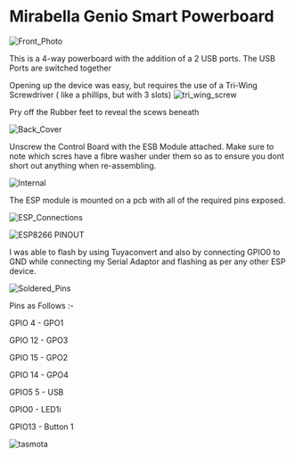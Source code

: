 # Mirabella Genio Smart Powerboard

![Front_Photo](https://i.ibb.co/R3NB0kg/front.png)

This is a 4-way powerboard with the addition of a 2 USB ports. The USB Ports are switched together

Opening up the device was easy, but requires the use of a Tri-Wing Screwdriver ( like a phillips, but with 3 slots)
![tri_wing_screw](https://i.ibb.co/mSzYdVM/triwing.png)

Pry off the Rubber feet to reveal the scews beneath

![Back_Cover](https://i.ibb.co/qrN0gmM/back-screwholes.png)

Unscrew the Control Board with the ESB Module attached. Make sure to note which scres have a fibre washer under them so as to ensure you dont short out anything when re-assembling.

![Internal](https://i.ibb.co/HgDR3Dw/Open-screws-marked.png)

The ESP module is mounted on a pcb with all of the required pins exposed.

![ESP_Connections](https://i.ibb.co/ynmdJyF/Wifi-Module-bottom.png)

![ESP8266 PINOUT](https://i.ibb.co/YRQstXr/ESP-PIN-OUT.png)

I was able to flash by using Tuyaconvert and also by connecting GPIO0 to GND while connecting my Serial Adaptor and flashing as per any other ESP device.

![Soldered_Pins](https://i.ibb.co/bL7psS5/soldered-wifi.png)



Pins as Follows :-

GPIO 4 - GPO1

GPIO 12 - GPO3

GPIO 15 - GPO2

GPIO 14 - GPO4

GPIO5 5 - USB


GPIO0 - LED1i

GPIO13 - Button 1

![tasmota](https://i.ibb.co/FbBqrMs/2020-02-07-17-30-14-Aquarium-GPO1-Configure-Module.png)
